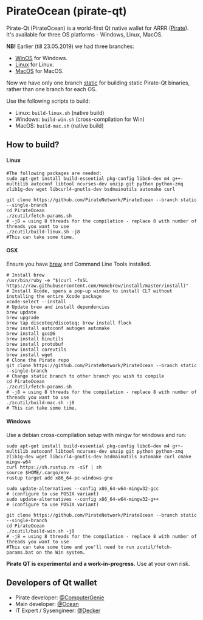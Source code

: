 # PirateOcean (pirate-qt) #

Pirate-Qt (PirateOcean) is a world-first Qt native wallet for ARRR ([Pirate](https://pirate.black/)). It's available for three OS platforms - Windows, Linux, MacOS.

**NB!** Earlier (till 23.05.2019) we had three branches:


- [WinOS](../../tree/WinOS) for Windows.
- [Linux](../../tree/Linux) for Linux.
- [MacOS](../../tree/MacOS) for MacOS.

Now we have only one branch [static](../../tree/static) for building static Pirate-Qt binaries, rather than one branch for each OS.

Use the following scripts to build:

- Linux: `build-linux.sh` (native build)
- Windows: `build-win.sh` (cross-compilation for Win)
- MacOS: `build-mac.sh` (native build)

## How to build? ##

#### Linux

```shell
#The following packages are needed:
sudo apt-get install build-essential pkg-config libc6-dev m4 g++-multilib autoconf libtool ncurses-dev unzip git python python-zmq zlib1g-dev wget libcurl4-gnutls-dev bsdmainutils automake curl
```

```shell
git clone https://github.com/PirateNetwork/PirateOcean --branch static --single-branch
cd PirateOcean
./zcutil/fetch-params.sh
# -j8 = using 8 threads for the compilation - replace 8 with number of threads you want to use
./zcutil/build-linux.sh -j8
#This can take some time.
```


#### OSX
Ensure you have [brew](https://brew.sh) and Command Line Tools installed.
```shell
# Install brew
/usr/bin/ruby -e "$(curl -fsSL https://raw.githubusercontent.com/Homebrew/install/master/install)"
# Install Xcode, opens a pop-up window to install CLT without installing the entire Xcode package
xcode-select --install 
# Update brew and install dependencies
brew update
brew upgrade
brew tap discoteq/discoteq; brew install flock
brew install autoconf autogen automake
brew install gcc@6
brew install binutils
brew install protobuf
brew install coreutils
brew install wget
# Clone the Pirate repo
git clone https://github.com/PirateNetwork/PirateOcean --branch static --single-branch
# Change static branch to other branch you wish to compile
cd PirateOcean
./zcutil/fetch-params.sh
# -j8 = using 8 threads for the compilation - replace 8 with number of threads you want to use
./zcutil/build-mac.sh -j8
# This can take some time.
```

#### Windows
Use a debian cross-compilation setup with mingw for windows and run:
```shell
sudo apt-get install build-essential pkg-config libc6-dev m4 g++-multilib autoconf libtool ncurses-dev unzip git python python-zmq zlib1g-dev wget libcurl4-gnutls-dev bsdmainutils automake curl cmake mingw-w64
curl https://sh.rustup.rs -sSf | sh
source $HOME/.cargo/env
rustup target add x86_64-pc-windows-gnu

sudo update-alternatives --config x86_64-w64-mingw32-gcc
# (configure to use POSIX variant)
sudo update-alternatives --config x86_64-w64-mingw32-g++
# (configure to use POSIX variant)

git clone https://github.com/PirateNetwork/PirateOcean --branch static --single-branch
cd PirateOcean
./zcutil/build-win.sh -j8
# -j8 = using 8 threads for the compilation - replace 8 with number of threads you want to use
#This can take some time and you'll need to run zcutil/fetch-params.bat on the Win system.
```
**Pirate QT is experimental and a work-in-progress.** Use at your own risk.



## Developers of Qt wallet ##
- Pirate developer: [@ComputerGenie](https://github.com/TheComputerGenie)
- Main developer: [@Ocean](https://pirate-platform.slack.com/team/U8BRG09EV)
- IT Expert / Sysengineer: [@Decker](https://pirate-platform.slack.com/messages/D5UHJMCJ3)
